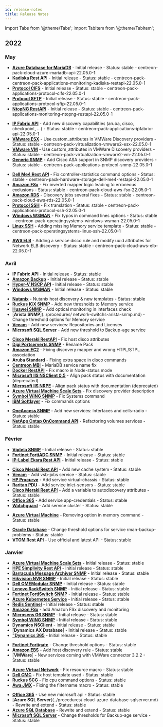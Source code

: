 ```yaml
---
id: release-notes
title: Release Notes
---
```


import Tabs from '@theme/Tabs';
import TabItem from '@theme/TabItem';

## 2022

### May 

<Tabs groupId="sync">
<TabItem value="New connectors" label="New connectors">

- [**Azure Database for MariaDB**](../procedures/cloud-azure-database-mariadb.md) - Initial release - Status: stable - centreon-pack-cloud-azure-mariadb-api-22.05.0-1
- [**Kadiska Rest API**](../procedures/applications-monitoring-kadiska-restapi.md) - Initial release - Status: stable - centreon-pack-centreon-pack-applications-monitoring-kadiska-restapi-22.05.0-1
- [**Protocol CIFS**](../procedures/applications-protocol-cifs.md) - Initial release - Status: stable - centreon-pack-applications-protocol-cifs-22.05.0-1
- [**Protocol SFTP**](../procedures/applications-protocol-sftp.md) - Initial release - Status: stable - centreon-pack-applications-protocol-sftp-22.05.0-1
- [**NtopNG RestAPI**](../procedures/applications-monitoring-ntopng-restapi.md) - Initial release - Status: stable - centreon-pack-applications-monitoring-ntopng-restapi-22.05.0-1

</TabItem>
<TabItem value="Enhancements" label="Enhancements">

- [**IP Fabric API**](../procedures/applications-ipfabric-api.md) - Add new discovery capabilities (aruba, cisco, checkpoint, ...) - Status: stable - centreon-pack-applications-ipfabric-api-22.05.0-1
- [**VMware ESX**](../procedures/virtualization-vmware2-esx.md) - Use custom_attributes in VMWare Discovery providers - Status: stable - centreon-pack-virtualization-vmware2-esx-22.05.0-1
- [**VMware VM**](../procedures/virtualization-vmware2-vm.md) - Use custom_attributes in VMWare Discovery providers - Status: stable - centreon-pack-virtualization-vmware2-vm-22.05.0-1
- [**Generic SNMP**](../procedures/applications-protocol-snmp.md) - Add Cisco ASA support in SNMP discovery providers - Status: stable - centreon-pack-applications-protocol-snmp-22.05.0-1

</TabItem>
<TabItem value="Fix" label="Fix">

- [**Dell Me4 Rest API**](../procedures/hardware-storage-dell-me4-restapi.md) - Fix controller-statistics command options - Status: stable - centreon-pack-hardware-storage-dell-me4-restapi-22.05.0-1
- [**Amazon FSx**](../procedures/cloud-aws-fsx.md) - Fix inverted mapper logic leading to erroneous exclusions - Status: stable - centreon-pack-cloud-aws-fsx-22.05.0-1
- [**Amazon RDS**](../procedures/cloud-aws-rds.md) - Discovery jobs several fixes - Status: stable - centreon-pack-cloud-aws-rds-22.05.0-1
- [**Protocol SSH**](../procedures/applications-protocol-ssh.md) - Fix translation - Status: stable - centreon-pack-applications-protocol-ssh-22.05.0-1
- [**Windows WSMAN**](../procedures/operatingsystems-windows-wsman.md) - Fix typos in command lines options - Status: stable -  centreon-pack-operatingsystems-windows-wsman-22.05.0-1
- [**Linux SSH**](../procedures/operatingsystems-linux-ssh.md) - Adding missing Memory service template - Status: stable - centreon-pack-operatingsystems-linux-ssh-22.05.0-1

</TabItem>
<TabItem value="Breaking changes" label="Breaking changes">

- [**AWS ELB**](../procedures/cloud-aws-elb.md) - Adding a service disco rule and modify uuid attributes for Network ELB discovery - Status: stable - centreon-pack-cloud-aws-elb-22.05.0-1

</TabItem>
</Tabs>

### Avril

<Tabs groupId="sync">
<TabItem value="New connectors" label="New connectors">

- [**IP Fabric API**](../procedures/applications-ipfabric-api.md) - Initial release - Status: stable
- [**Amazon Backup**](../procedures/cloud-aws-backup.md) - Initial release - Status: stable
- [**Hyper-V NSCP API**](../procedures/virtualization-hyperv-nscp-restapi.md) - Initial release - Status: stable
- [**Windows WSMAN**](../procedures/operatingsystems-windows-wsman.md) - Initial release - Status: stable

</TabItem>
<TabItem value="Enhancements" label="Enhancements">

- [**Nutanix**](../procedures/virtualization-nutanix-snmp.md) - Nutanix host discovery & new templates - Status: stable
- [**Ruckus ICX SNMP**](../procedures/network-ruckus-icx-snmp.md) - Add new thresholds to Memory service
- [**Huawei SNMP**](../procedures/network-huawei-snmp.md) - Add optical monitoring in interfaces check
- [**Arista SNMP**](../procedures/ network-switchs-arista-snmp.md) - Change threshold options for Memory service
- [**Veeam**](../procedures/applications-veeam-nrpe.md) - Add new services: Repositories and Licenses
- [**Microsoft SQL Server**](../procedures/applications-databases-mssql.md) - Add new threshold to Backup-age service

</TabItem>
<TabItem value="Fix" label="Fix">

- [**Cisco Meraki RestAPI**](../procedures/network-cisco-meraki-restapi.md) - Fix host disco attributes
- [**Digi Portserverts SNMP**](../procedures/network-digi-portserverts-snmp.md) - Rename Pack
- [**Amazon EC2**](../procedures/cloud-aws-ec2.md) - Fixing discovery mapper and wrong HTPL/STPL association
- [**Aruba Standard**](../procedures/network-switchs-aruba-standard-snmp.md) - Fixing extra space in disco commands
- [**Centreon MBI**](../procedures/applications-monitoring-centreon-mbi.md) - MariaDB service name fix
- [**Docker RestAPI**](../procedures/applications-docker-restapi.md) - Fix macro in Node-status mode
- [**Microsoft IIS NSClient 0.5**](../procedures/applications-webservers-iis-nsclient-05-restapi.md) - Align pack status with documentation (deprecated)
- [**Microsoft IIS NRPE**](../procedures/applications-webservers-iis-nrpe.md) - Align pack status with documentation (deprecated)
- [**Azure Virtual Machine Scale Sets**](../procedures/cloud-azure-compute-vmscalesets.md) - Fix discovery provider description
- [**Symbol WiNG SNMP**](../procedures/network-switchs-symbol-wing-snmp.md) - Fix Systems command
- [**IBM Softlayer**](../procedures/cloud-ibm-softlayer-api.md) - Fix commands options

</TabItem>
<TabItem value="Breaking changes" label="Breaking changes">

- [**OneAccess SNMP**](../procedures/network-oneaccess-snmp.md) - Add new services: Interfaces and cells-radio - Status: stable
- [**NetApp Ontap OnCommand API**](../procedures/hardware-storage-netapp-ontap-oncommandapi.md) - Refactoring volumes services - Status: stable

</TabItem>
</Tabs>

### Février

<Tabs groupId="sync">
<TabItem value="New connectors" label="New connectors">

- [**Viptela SNMP**](../procedures/network-viptela-snmp.md) - Initial release - Status: stable
- [**Fortinet FortiADC SNMP**](../procedures/network-fortinet-fortiadc-snmp.md) - Initial release - Status: stable
- [**IP-Label Ekara Rest API**](../procedures/applications-monitoring-iplabel-ekara-restapi.md) - Initial release - Status: stable

</TabItem>
<TabItem value="Enhancements" label="Enhancements">

- [**Cisco Meraki Rest API**](../procedures/network-cisco-meraki-restapi.md) - Add new cache system - Status: stable
- [**Veeam**](../procedures/applications-veeam-nrpe.md) - Add vsb-jobs service - Status: stable
- [**HP Procurve**](../procedures/network-switchs-symbol-wing-snmp.md) - Add service virtual-chassis - Status: stable
- [**Raritan PDU**](../procedures/hardware-pdu-raritan-snmp.md) - Add service inlet-sensors - Status: stable
- [**Cisco Meraki Rest API**](../procedures/network-cisco-meraki-restapi.md) - Add a variable to autodiscovery attributes - Status: stable
- [**Office 365**](../procedures/cloud-microsoft-office365-management.md) - Add service app-credentials - Status: stable
- [**Watchguard**](../procedures/network-watchguard-snmp.md) - Add service cluster - Status: stable

</TabItem>
<TabItem value="Fix" label="Fix">

- [**Azure Virtual Machine**](../procedures/cloud-azure-compute-virtualmachine.md) - Removing option in memory command - Status: stable

</TabItem>
<TabItem value="Breaking changes" label="Breaking changes">

- [**Oracle Database**](../procedures/applications-databases-oracle.md) - Change threshold options for service rman-backup-problems - Status: stable
- [**VTOM Rest API**](../procedures/applications-vtom-restapi.md) - Use official and latest API - Status: stable

</TabItem>
</Tabs>

### Janvier

<Tabs groupId="sync">
<TabItem value="New connectors" label="New connectors">

- [**Azure Virtual Machine Scale Sets**](../procedures/cloud-azure-compute-vmscalesets.md) - Initial release - Status: stable
- [**HPE Simplivity Rest API**](../procedures/virtualization-hpe-simplivity-restapi.md) - Initial release - Status: stable
- [**Barracuda Message Archiver SNMP**](../procedures/network-barracuda-bma-snmp.md) - Initial release - Status: stable
- [**Hikvision NVR SNMP**](../procedures/hardware-devices-hikvision-nvr-snmp.md) - Initial release - Status: stable
- [**Dell OMEModular SNMP**](../procedures/hardware-servers-dell-omem-snmp.md) - Initial release - Status: stable
- [**Lenovo RackSwitch SNMP**](../procedures/network-lenovo-rackswitch-snmp.md) - Initial release - Status: stable
- [**Fortinet FortiSwitch SNMP**](../procedures/network-fortinet-fortiswitch-snmp.md) - Initial release - Status: stable
- [**Azure Kubernetes Service**](../procedures/cloud-azure-compute-aks.md) - Initial release - Status: stable
- [**Redis Sentinel**](../procedures/applications-redis-sentinel.md) - Initial release - Status: stable
- [**Amazon FSx**](../procedures/cloud-aws-fsx.md) - add Amazon FSx discovery and monitoring
- [**Microsens G6 SNMP**](../procedures/network-microsens-g6-snmp.md) - Initial release - Status: stable
- [**Symbol WiNG SNMP**](../procedures/network-switchs-symbol-wing-snmp.md) - Initial release - Status: stable
- [**Dynamics NSClient**](../procedures/applications-dynamics-ax-nsclient-05-nrpe.md) - Initial release - Status: stable
- [**Dynamics AX Database**] - Initial release - Status: stable
- [**"Dynamics 365**](../procedures/applications-dynamics-365-nsclient-05-nrpe.md) - Initial release - Status: stable

</TabItem>
<TabItem value="Enhancements" label="Enhancements">

- [**Fortinet Fortigate**](../procedures/network-firewalls-fortinet-fortigate-snmp.md) - Change threshold options - Status: stable
- [**Amazon EBS**](../procedures/cloud-aws-ebs.md) - Add host discovery rule - Status: stable
- [**VMWare**] - New services coming with VMWare connector 3.2.2 - Status: stable

</TabItem>
<TabItem value="Fix" label="Fix">

- [**Azure Virtual Network**](../procedures/cloud-azure-network-virtualnetwork.md) - Fix resource macro - Status: stable
- [**Dell CMC**](../procedures/hardware-servers-dell-cmc-snmp.md)  - Fix host template used - Status: stable
- [**Ruckus SCG**](../procedures/network-ruckus-scg-snmp.md) - Fix cpu command options - Status: stable
- [**Awa JMX**](../procedures/applications-awa-jmx.md) - Fixing the filtername macro - Status: stable

</TabItem>
<TabItem value="Breaking changes" label="Breaking changes">

- [**Office 365**](../procedures/cloud-microsoft-office365-management.md) - Use new microsoft api - Status: stable
- [**Azure SQL Server**](../procedures/ cloud-azure-database-sqlserver.md) - Rewrite and extend - Status: stable
- [**Azure SQL Database**](../procedures/cloud-azure-database-sqldatabase.md) - Rewrite and extend - Status: stable
- [**Microsoft SQL Server**](../procedures/applications-databases-mssql.md) - Change thresholds for Backup-age service - Status: stable

</TabItem>
</Tabs>